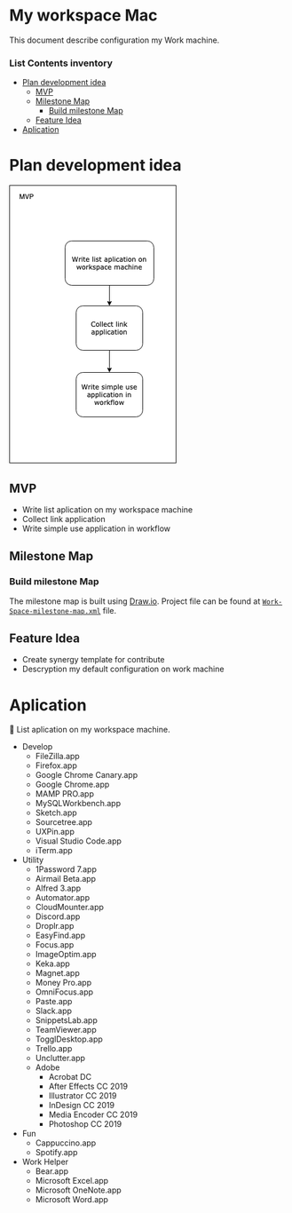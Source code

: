 # My workspace Mac

This document describe configuration my Work machine.

### List Contents inventory

- [Plan development idea](Plan%20development%20idea)
  - [MVP](MVP)
  - [Milestone Map](Milestone%20Map)
    - [Build milestone Map](Build%20milestone%20Map)
  - [Feature Idea](Feature%20Idea)
- [Aplication](Aplication)

# Plan development idea

![](image/milestone-map.png)

## MVP

- Write list aplication on my workspace machine
- Collect link application
- Write simple use application in workflow

## Milestone Map

### Build milestone Map

The milestone map is built using [Draw.io](https://www.draw.io). Project file can be found at [`Work-Space-milestone-map.xml`](Work-Space-milestone-map.xml) file.

## Feature Idea

- Create synergy template for contribute
- Descryption my default configuration on work machine

# Aplication

 List aplication on my workspace machine.

- Develop
  - FileZilla.app
  - Firefox.app
  - Google Chrome Canary.app
  - Google Chrome.app
  * MAMP PRO.app
  * MySQLWorkbench.app
  - Sketch.app
  * Sourcetree.app
  - UXPin.app
  - Visual Studio Code.app
  - iTerm.app
- Utility
  - 1Password 7.app
  - Airmail Beta.app
  - Alfred 3.app
  - Automator.app
  - CloudMounter.app
  - Discord.app
  - Droplr.app
  - EasyFind.app
  - Focus.app
  - ImageOptim.app
  - Keka.app
  - Magnet.app
  - Money Pro.app
  - OmniFocus.app
  - Paste.app
  - Slack.app
  - SnippetsLab.app
  - TeamViewer.app
  - TogglDesktop.app
  - Trello.app
  - Unclutter.app
  - Adobe
    - Acrobat DC
    - After Effects CC 2019
    - Illustrator CC 2019
    - InDesign CC 2019
    - Media Encoder CC 2019
    - Photoshop CC 2019
- Fun
  - Cappuccino.app
  - Spotify.app
- Work Helper
  - Bear.app
  - Microsoft Excel.app
  - Microsoft OneNote.app
  - Microsoft Word.app

<!-- ### About aplication

#### Paste

![](https://pasteapp.me/images/paste-mac.png)

| Descryption            | Link                                               |
| ---------------------- | -------------------------------------------------- |
| Website                | [pasteapp.me](https://pasteapp.me/)                |
| Direct download adress | [Download Paste](https://pasteapp.me/mac/download) |

##### Descryption

Paste is a smart clipboard and snippets manager

## Brew

tag: git

https://help.github.com/articles/about-commit-signature-verification/
brew install gnupg

https://github.com/robbyrussell/oh-my-zsh/wiki/Installing-ZSH
brew install zsh zsh-completions

## Configuring VS Code

https://medium.com/@ozzievee/configuring-vs-code-integrated-terminal-to-use-oh-my-zsh-f545de1545c1

```shell
// Use ZSH as the integrated terminal
shell."terminal.integrated.shell.osx": "zsh",

//Use ZSH as the integrated terminal
"terminal.integrated.shell.osx": "/usr/local/bin/zsh"
```

# Google Chrome Configuration

https://github.com/jaysuz/material-dev-tools

```
chrome://flags/#enable-devtools-experiments
``` -->
